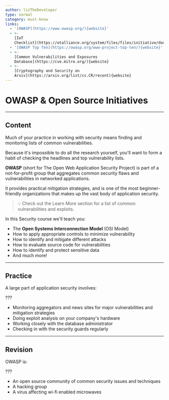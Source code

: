 ```yaml
---
author: lizTheDeveloper
type: normal
category: must-know
links:
  - '[OWASP](https://www.owasp.org/){website}'
  - >-
    [IoT
    Checklist](https://otalliance.org/system/files/files/initiative/documents/enterprise_iot_checklist.pdf){website}
  - '[OWASP Top Ten](https://owasp.org/www-project-top-ten/){website}'
  - >-
    [Common Vulnerabilities and Exposures
    Database](https://cve.mitre.org/){website}
  - >-
    [Cryptography and Security on
    Arxiv](https://arxiv.org/list/cs.CR/recent){website}
---
```


# OWASP & Open Source Initiatives


---

## Content

Much of your practice in working with security means finding and monitoring lists of common vulnerabilities.

Because it's impossible to do all the research yourself, you'll want to form a habit of checking the headlines and top vulnerability lists.

**OWASP** (short for The Open Web Application Security Project) is part of a not-for-profit group that aggregates common security flaws and vulnerabilities in networked applications.

It provides practical mitigation strategies, and is one of the most beginner-friendly organizations that makes up the vast body of application security. 

> 💡 Check out the Learn More section for a list of common vulnerabilities and exploits.

In this Security course we'll teach you:

- The **Open Systems Interconnection Model** (OSI Model)
- How to apply appropriate controls to minimize vulnerability
- How to identify and mitigate different attacks
- How to evaluate source code for vulnerabilities
- How to identify and protect sensitive data
- And much more!


---

## Practice

A large part of application security involves:

???

- Monitoring aggregators and news sites for major vulnerabilities and mitigation strategies
- Doing exploit analysis on your company's hardware
- Working closely with the database administrator
- Checking in with the security guards regularly


---

## Revision

OWASP is:

???

- An open source community of common security issues and techniques
- A hacking group
- A virus affecting wi-fi enabled microwaves
 
